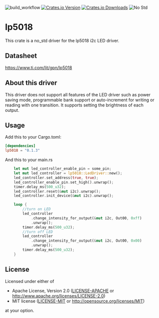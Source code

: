 ![build_workflow](https://github.com/robhany/lp5018/actions/workflows/rust.yml/badge.svg)
[![Crates.io Version][crates-io-badge]][crates-io]
[![Crates.io Downloads][crates-io-download-badge]][crates-io-download]
![No Std][no-std-badge]


# lp5018

This crate is a no_std driver for the lp5018 i2c LED driver.

## Datasheet

https://www.ti.com/lit/gpn/lp5018

## About this driver
This driver does not support all features of the LED driver such as power saving mode, programmable
bank support or auto-increment for writing or reading with one transition.
It supports setting the brightness of each output.

## Usage
Add this to your Cargo.toml:

```toml
[dependencies]
lp5018 = "0.1.3"
```

And this to your main.rs

```rust
    let mut led_controller_enable_pin = some_pin;
    let mut led_controller = lp5018::LedDriver::new();
    led_controller.set_address(true, true);
    led_controller_enable_pin.set_high().unwrap();
    timer.delay_ms(500_u32);
    led_controller.reset(&mut i2c).unwrap();
    led_controller.init_device(&mut i2c).unwrap();

    loop {
        //turn on LED
        led_controller
            .change_intensity_for_output(&mut i2c, Out00, 0xff)
            .unwrap();
        timer.delay_ms(500_u32);
        //turn off LED
        led_controller
            .change_intensity_for_output(&mut i2c, Out00, 0x00)
            .unwrap();
        timer.delay_ms(500_u32);
    }
```
## License

Licensed under either of

- Apache License, Version 2.0 ([LICENSE-APACHE](LICENSE-APACHE) or
  http://www.apache.org/licenses/LICENSE-2.0)
- MIT license ([LICENSE-MIT](LICENSE-MIT) or http://opensource.org/licenses/MIT)

at your option.


<!-- Badges -->
[crates-io]: https://crates.io/crates/lp5018
[crates-io-badge]: https://img.shields.io/crates/v/lp5018.svg?maxAge=3600
[crates-io-download]: https://crates.io/crates/lp5018
[crates-io-download-badge]: https://img.shields.io/crates/d/lp5018.svg?maxAge=3600
[no-std-badge]: https://img.shields.io/badge/no__std-yes-blue
